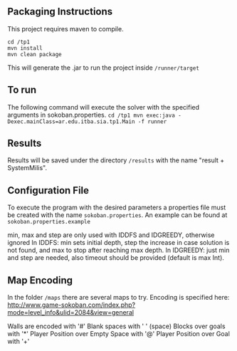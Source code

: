 ## Packaging Instructions

This project requires maven to compile.

```
cd /tp1
mvn install
mvn clean package
```

This will generate the .jar to run the project inside `/runner/target`

## To run

The following command will execute the solver with the specified arguments in sokoban.properties.
``
cd /tp1
mvn exec:java -Dexec.mainClass=ar.edu.itba.sia.tp1.Main -f runner
``

## Results

Results will be saved under the directory `/results` with the name "result + SystemMilis".

## Configuration File

To execute the program with the desired parameters a properties file must be created with the name `sokoban.properties`.
An example can be found at `sokoban.properties.example`

min, max and step are only used with IDDFS and IDGREEDY, otherwise ignored
In IDDFS: min sets initial depth, step the increase in case solution is not found, and max 
to stop after reaching max depth.
In IDGREEDY: just min and step are needed, also timeout should be provided (default is max Int).

## Map Encoding

In the folder `/maps` there are several maps to try. Encoding is specified here: http://www.game-sokoban.com/index.php?mode=level_info&ulid=2084&view=general

Walls are encoded with '#'
Blank spaces with ' ' (space)
Blocks over goals with '*'
Player Position over Empty Space with '@'
Player Position over Goal with '+'


